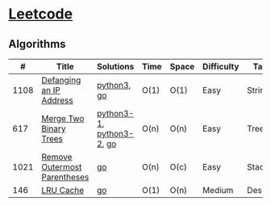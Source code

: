 # [Leetcode](https://leetcode.com/problemset/all/#_=_)

## Algorithms

|  #  |      Title     |   Solutions   | Time          | Space         | Difficulty  | Tag                   
|-----|----------------|---------------|---------------|---------------|-------------|-------------
|1108|[Defanging an IP Address](https://leetcode.com/problems/defanging-an-ip-address/)|[python3](./python3/DefangingAnIPAddress/1108.py), [go](./go/src/DefangingAnIPAddress/1108.go)| O(1) | O(1) | Easy | String |
|617|[Merge Two Binary Trees](https://leetcode.com/problems/merge-two-binary-trees/)|[python3-1](./python3/MergeTwoBinaryTrees/617_1.py), [python3-2](./python3/MergeTwoBinaryTrees/617_2.py), [go](./go/src/MergeTwoBinaryTrees/617.go)| O(n) | O(n) | Easy | Tree |
|1021|[Remove Outermost Parentheses](https://leetcode.com/problems/remove-outermost-parentheses/)|[go](./go/src/RemoveOutermostParentheses/1021.go)| O(n) | O(c) | Easy | Stack |
|146|[LRU Cache](https://leetcode.com/problems/lru-cache/)|[go](./go/src/LRUCache/146.go)| O(1) | O(n) | Medium | Design |